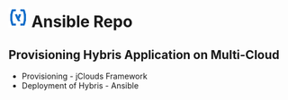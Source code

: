 <h1> <img src="images/hybris_logo.png" width="34" height="35" border="0"> Ansible Repo </h1>

## Provisioning Hybris Application on Multi-Cloud
* Provisioning - jClouds Framework
* Deployment of Hybris - Ansible
